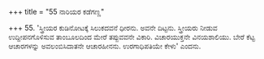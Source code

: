 +++
title = "55 ನಾರಿಯರ ಕಡೆಗಣ್ಣ"

+++
55. 'ಸ್ತ್ರೀಯರ ಕುಡಿನೋಟಕ್ಕೆ ಸಿಲುಕದವನೆ ಧೀರನು. ಅವನೇ ದಿಟ್ಟನು. ಸ್ತ್ರೀಯರು ನೀಡುವ ಉದ್ದೀಪನಗೊಳಿಸುವ ತಾಂಬೂಲದಿಂದ ಮೇರೆ ತಪ್ಪುವವನೇ  ವಿಕಾರಿ. ವಿಚಾರಯುಕ್ತನೇ ವಿನಯಶಾಲಿಯು. ಬೇರೆ ಕೆಟ್ಟ ಆಚಾರಗಳನ್ನು ಅವಲಂಬಿಸಿದಾತನೇ ಆಚಾರಹೀನನು. ಉರಗಾಧಿಪತಿಯೇ ಕೇಳು' ಎಂದನು.